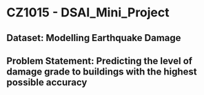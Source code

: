 # CZ1015 - DSAI_Mini_Project

## Dataset: Modelling Earthquake Damage

## Problem Statement: Predicting the level of damage grade to buildings with the highest possible accuracy
